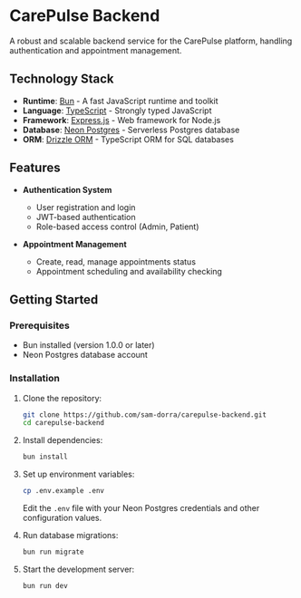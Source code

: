 # CarePulse Backend

A robust and scalable backend service for the CarePulse platform, handling authentication and appointment management.

## Technology Stack

- **Runtime**: [Bun](https://bun.sh/) - A fast JavaScript runtime and toolkit
- **Language**: [TypeScript](https://www.typescriptlang.org/) - Strongly typed JavaScript
- **Framework**: [Express.js](https://expressjs.com/) - Web framework for Node.js
- **Database**: [Neon Postgres](https://neon.tech/) - Serverless Postgres database
- **ORM**: [Drizzle ORM](https://orm.drizzle.team/) - TypeScript ORM for SQL databases

## Features

- **Authentication System**

  - User registration and login
  - JWT-based authentication
  - Role-based access control (Admin, Patient)

- **Appointment Management**
  - Create, read, manage appointments status
  - Appointment scheduling and availability checking

## Getting Started

### Prerequisites

- Bun installed (version 1.0.0 or later)
- Neon Postgres database account

### Installation

1. Clone the repository:

   ```bash
   git clone https://github.com/sam-dorra/carepulse-backend.git
   cd carepulse-backend
   ```

2. Install dependencies:

   ```bash
   bun install
   ```

3. Set up environment variables:

   ```bash
   cp .env.example .env
   ```

   Edit the `.env` file with your Neon Postgres credentials and other configuration values.

4. Run database migrations:

   ```bash
   bun run migrate
   ```

5. Start the development server:
   ```bash
   bun run dev
   ```
